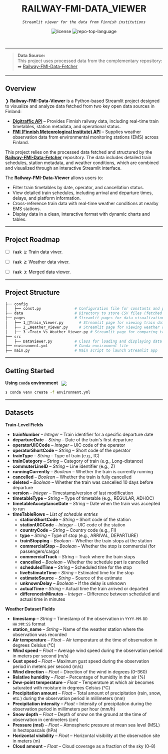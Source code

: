 <p align="center"><h1 align="center">RAILWAY-FMI-DATA_VIEWER</h1></p>
<p align="center">
	<em><code> Streamlit viewer for the data from Finnish institutions </code></em>
</p>
<p align="center">
	<img src="https://img.shields.io/github/license/borinvini/Railway-FMI-Data_fetcher.git?style=default&logo=opensourceinitiative&logoColor=white&color=0080ff" alt="license">
	<img src="https://img.shields.io/github/languages/top/borinvini/Railway-FMI-Data_fetcher.git?style=default&color=0080ff" alt="repo-top-language">
</p>
<p align="center"><!-- default option, no dependency badges. -->
</p>
<p align="center">
	<!-- default option, no dependency badges. -->
</p>
<br>

---

> **Data Source:**  
> This project uses processed data from the complementary repository:  
> ➡️ [Railway-FMI-Data-Fetcher](https://github.com/borinvini/Railway-FMI-Data-Fetcher)  

---

## Overview  

❯ **Railway-FMI-Data-Viewer** is a Python-based Streamlit project designed to visualize and analyze data fetched from two key open data sources in Finland:  
- **[Digitraffic API](https://www.digitraffic.fi/)** – Provides Finnish railway data, including real-time train timetables, station metadata, and operational status.  
- **[FMI (Finnish Meteorological Institute) API](https://github.com/pnuu/fmiopendata)** – Supplies weather observation data from environmental monitoring stations (EMS) across Finland.  

This project relies on the processed data fetched and structured by the **[Railway-FMI-Data-Fetcher](https://github.com/borinvini/Railway-FMI-Data-Fetcher)** repository. The data includes detailed train schedules, station metadata, and weather conditions, which are combined and visualized through an interactive Streamlit interface.  

The **Railway-FMI-Data-Viewer** allows users to:  
- Filter train timetables by date, operator, and cancellation status.  
- View detailed train schedules, including arrival and departure times, delays, and platform information.  
- Cross-reference train data with real-time weather conditions at nearby EMS stations.  
- Display data in a clean, interactive format with dynamic charts and tables.  

---


##  Project Roadmap

- [ ] **`Task 1`**: Train data viwer.
- [ ] **`Task 2`**: Weather data viwer.
- [ ] **`Task 3`**: Merged data viewer.


---


##  Project Structure

```sh
├── config
│   ├── const.py               # Configuration file for constants and paths
├── data                       # Directory to store CSV files (fetched data and output data)
├── pages                      # Streamlit pages for data visualization
│   ├── 1_🚂Train_Viewer.py       # Streamlit page for viewing train data
│   ├── 2_☁️Weather_Viewer.py     # Streamlit page for viewing weather data
│   ├── 3_⚔️Train_Vs_Weather_Viewer.py # Streamlit page for comparing train and weather data
├── src
│   ├── DataViewer.py          # Class for loading and displaying data               
├── environment.yml            # Conda environment file
├── main.py                    # Main script to launch Streamlit app                                   
```


---
##  Getting Started


**Using `conda` environment** &nbsp; [<img align="center" src="https://img.shields.io/badge/conda-342B029.svg?style={badge_style}&logo=anaconda&logoColor=white" />](https://docs.conda.io/)

```sh
❯ conda venv create -f environment.yml
```

---

##  Datasets 

**Train-Level Fields**
- **trainNumber** – *Integer* – Train identifier for a specific departure date  
- **departureDate** – *String* – Date of the train's first departure  
- **operatorUICCode** – *Integer* – UIC code of the operator  
- **operatorShortCode** – *String* – Short code of the operator  
- **trainType** – *String* – Type of train (e.g., IC)  
- **trainCategory** – *String* – Category of train (e.g., Long-distance)  
- **commuterLineID** – *String* – Line identifier (e.g., Z)  
- **runningCurrently** – *Boolean* – Whether the train is currently running  
- **cancelled** – *Boolean* – Whether the train is fully cancelled  
- **deleted** – *Boolean* – Whether the train was cancelled 10 days before departure  
- **version** – *Integer* – Timestamp/version of last modification  
- **timetableType** – *String* – Type of timetable (e.g., REGULAR, ADHOC)  
- **timetableAcceptanceDate** – *String* – Date when the train was accepted to run  
- **timeTableRows** – *List of schedule entries*  
    - **stationShortCode** – *String* – Short code of the station  
    - **stationUICCode** – *Integer* – UIC code of the station  
    - **countryCode** – *String* – Country code (e.g., FI)  
    - **type** – *String* – Type of stop (e.g., ARRIVAL, DEPARTURE)  
    - **trainStopping** – *Boolean* – Whether the train stops at the station  
    - **commercialStop** – *Boolean* – Whether the stop is commercial (for passengers/cargo)  
    - **commercialTrack** – *String* – Track where the train stops  
    - **cancelled** – *Boolean* – Whether the schedule part is cancelled  
    - **scheduledTime** – *String* – Scheduled time for the stop  
    - **liveEstimateTime** – *String* – Estimated time for the stop  
    - **estimateSource** – *String* – Source of the estimate  
    - **unknownDelay** – *Boolean* – If the delay is unknown  
    - **actualTime** – *String* – Actual time the train arrived or departed  
    - **differenceInMinutes** – *Integer* – Difference between scheduled and actual time in minutes  


**Weather Dataset Fields**
- **timestamp** – *String* – Timestamp of the observation in `YYYY-MM-DD HH:MM:SS` format  
- **station_name** – *String* – Name of the weather station where the observation was recorded  
- **Air temperature** – *Float* – Air temperature at the time of observation in degrees Celsius (°C)  
- **Wind speed** – *Float* – Average wind speed during the observation period in meters per second (m/s)  
- **Gust speed** – *Float* – Maximum gust speed during the observation period in meters per second (m/s)  
- **Wind direction** – *Float* – Direction of the wind in degrees (0–360)  
- **Relative humidity** – *Float* – Percentage of humidity in the air (%)  
- **Dew-point temperature** – *Float* – Temperature at which air becomes saturated with moisture in degrees Celsius (°C)  
- **Precipitation amount** – *Float* – Total amount of precipitation (rain, snow, etc.) during the observation period in millimeters (mm)  
- **Precipitation intensity** – *Float* – Intensity of precipitation during the observation period in millimeters per hour (mm/h)  
- **Snow depth** – *Float* – Depth of snow on the ground at the time of observation in centimeters (cm)  
- **Pressure (msl)** – *Float* – Atmospheric pressure at mean sea level (MSL) in hectopascals (hPa)  
- **Horizontal visibility** – *Float* – Horizontal visibility at the observation site in meters (m)  
- **Cloud amount** – *Float* – Cloud coverage as a fraction of the sky (0–8)  




